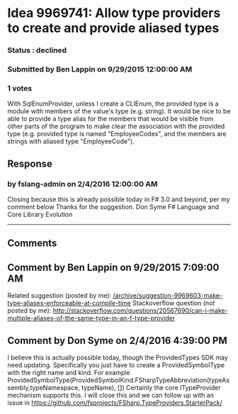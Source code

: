# Idea 9969741: Allow type providers to create and provide aliased types #

### Status : declined

### Submitted by Ben Lappin on 9/29/2015 12:00:00 AM

### 1 votes

With SqlEnumProvider, unless I create a CLIEnum, the provided type is a module with members of the value's type (e.g. string).
It would be nice to be able to provide a type alias for the members that would be visible from other parts of the program to make clear the association with the provided type (e.g. provided type is named "EmployeeCodes", and the members are strings with aliased type "EmployeeCode").



## Response 
### by fslang-admin on 2/4/2016 12:00:00 AM

Closing because this is already possible today in F# 3.0 and beyond, per my comment below
Thanks for the suggestion.
Don Syme
F# Language and Core Library Evolution

------------------------
## Comments


## Comment by Ben Lappin on 9/29/2015 7:09:00 AM
Related suggestion (posted by me):
[/archive/suggestion-9969603-make-type-aliases-enforceable-at-compile-time](/archive/suggestion-9969603-make-type-aliases-enforceable-at-compile-time.md)
Stackoverflow question (not posted by me):
http://stackoverflow.com/questions/20567690/can-i-make-multiple-aliases-of-the-same-type-in-an-f-type-provider


## Comment by Don Syme on 2/4/2016 4:39:00 PM
I believe this is actually possible today, though the ProvidedTypes SDK may need updating. Specifically you just have to create a ProvidedSymbolType with the right name and kind. For example
ProvidedSymbolType(ProvidedSymbolKind.FSharpTypeAbbreviation(typeAssembly,typeNamespace, typeName), [])
Certainly the core ITypeProvider mechanism supports this.
I will close this and we can follow up with an issue in https://github.com/fsprojects/FSharp.TypeProviders.StarterPack/

